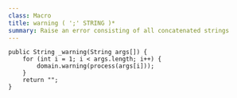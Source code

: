 ```yaml
---
class: Macro
title: warning ( ';' STRING )*
summary: Raise an error consisting of all concatenated strings
---
```



	public String _warning(String args[]) {
		for (int i = 1; i < args.length; i++) {
			domain.warning(process(args[i]));
		}
		return "";
	}

